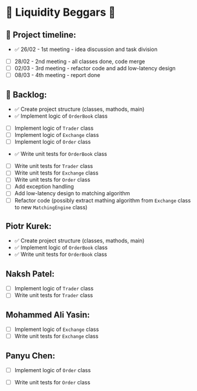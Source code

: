 # :rocket: Liquidity Beggars :rocket:

## :memo: Project timeline:

- ✅ 26/02 - 1st meeting - idea discussion and task division
- [ ] 28/02 - 2nd meeting - all classes done, code merge
- [ ] 02/03 - 3rd meeting - refactor code and add low-latency design
- [ ] 08/03 - 4th meeting - report done

## :pushpin: Backlog:
- ✅ Create project structure (classes, mathods, main)
- ✅ Implement logic of `OrderBook` class
- [ ] Implement logic of `Trader` class 
- [ ] Implement logic of `Exchange` class  
- [ ] Implement logic of `Order` class
- ✅ Write unit tests for `OrderBook` class
- [ ] Write unit tests for `Trader` class
- [ ] Write unit tests for `Exchange` class
- [ ] Write unit tests for `Order` class
- [ ] Add exception handling
- [ ] Add low-latency design to matching algorithm
- [ ] Refactor code (possibly extract mathing algorithm from `Exchange` class to new `MatchingEngine` class)

## Piotr Kurek:
- ✅ Create project structure (classes, mathods, main)
- ✅ Implement logic of `OrderBook` class
- ✅ Write unit tests for `OrderBook` class


## Naksh Patel:
- [ ] Implement logic of `Trader` class
- [ ] Write unit tests for `Trader` class

## Mohammed Ali Yasin:
- [ ] Implement logic of `Exchange` class
- [ ] Write unit tests for `Exchange` class

## Panyu Chen:
- [ ] Implement logic of `Order` class
- [ ] Write unit tests for `Order` class

